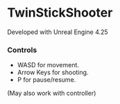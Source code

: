 # TwinStickShooter

Developed with Unreal Engine 4.25

### Controls

* WASD for movement.
* Arrow Keys for shooting.
* P for pause/resume.

(May also work with controller)
